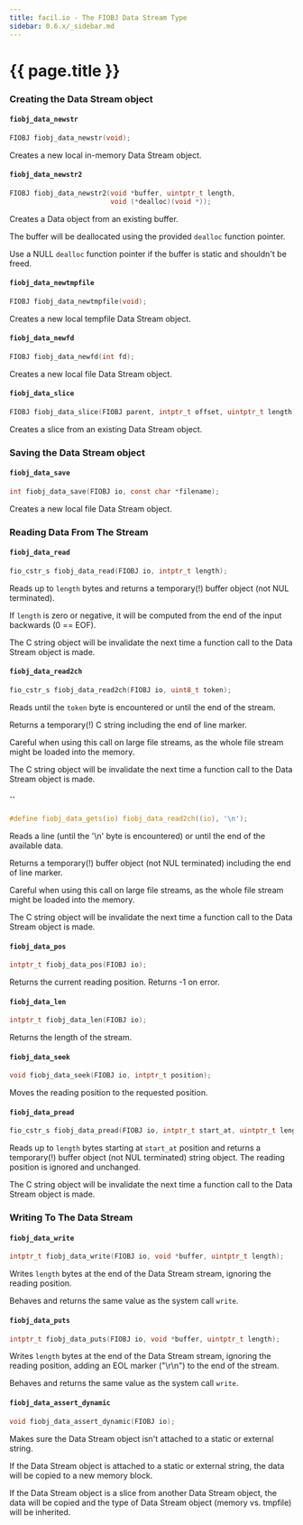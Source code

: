 ```yaml
---
title: facil.io - The FIOBJ Data Stream Type
sidebar: 0.6.x/_sidebar.md
---
```

# {{ page.title }}

### Creating the Data Stream object

#### `fiobj_data_newstr`

```c
FIOBJ fiobj_data_newstr(void);
```

Creates a new local in-memory Data Stream object.

#### `fiobj_data_newstr2`

```c
FIOBJ fiobj_data_newstr2(void *buffer, uintptr_t length,
                         void (*dealloc)(void *));
```

Creates a Data object from an existing buffer.

The buffer will be deallocated using the provided `dealloc` function pointer.

Use a NULL `dealloc` function pointer if the buffer is static and shouldn't be freed.


#### `fiobj_data_newtmpfile`

```c
FIOBJ fiobj_data_newtmpfile(void);
```

Creates a new local tempfile Data Stream object.

#### `fiobj_data_newfd`

```c
FIOBJ fiobj_data_newfd(int fd);
```

Creates a new local file Data Stream object.

#### `fiobj_data_slice`

```c
FIOBJ fiobj_data_slice(FIOBJ parent, intptr_t offset, uintptr_t length);
```

Creates a slice from an existing Data Stream object.

### Saving the Data Stream object


#### `fiobj_data_save`

```c
int fiobj_data_save(FIOBJ io, const char *filename);
```

Creates a new local file Data Stream object.

### Reading Data From The Stream

#### `fiobj_data_read`

```c
fio_cstr_s fiobj_data_read(FIOBJ io, intptr_t length);
```

Reads up to `length` bytes and returns a temporary(!) buffer object (not NUL terminated).

If `length` is zero or negative, it will be computed from the end of the input backwards (0 == EOF).

The C string object will be invalidate the next time a function call to the Data Stream object is made.

#### `fiobj_data_read2ch`

```c
fio_cstr_s fiobj_data_read2ch(FIOBJ io, uint8_t token);
```

Reads until the `token` byte is encountered or until the end of the stream.

Returns a temporary(!) C string including the end of line marker.

Careful when using this call on large file streams, as the whole file stream might be loaded into the memory.

The C string object will be invalidate the next time a function call to the Data Stream object is made.

#### ``

```c
#define fiobj_data_gets(io) fiobj_data_read2ch((io), '\n');
```

Reads a line (until the '\n' byte is encountered) or until the end of the available data.

Returns a temporary(!) buffer object (not NUL terminated) including the end of line marker.

Careful when using this call on large file streams, as the whole file stream might be loaded into the memory.

The C string object will be invalidate the next time a function call to the Data Stream object is made.


#### `fiobj_data_pos`

```c
intptr_t fiobj_data_pos(FIOBJ io);
```

Returns the current reading position. Returns -1 on error.

#### `fiobj_data_len`

```c
intptr_t fiobj_data_len(FIOBJ io);
```

Returns the length of the stream.

#### `fiobj_data_seek`

```c
void fiobj_data_seek(FIOBJ io, intptr_t position);
```

Moves the reading position to the requested position.

#### `fiobj_data_pread`

```c
fio_cstr_s fiobj_data_pread(FIOBJ io, intptr_t start_at, uintptr_t length);
```

Reads up to `length` bytes starting at `start_at` position and returns a temporary(!) buffer object (not NUL terminated) string object. The reading position is ignored and unchanged.

The C string object will be invalidate the next time a function call to the Data Stream object is made.


### Writing To The Data Stream

#### `fiobj_data_write`

```c
intptr_t fiobj_data_write(FIOBJ io, void *buffer, uintptr_t length);
```

Writes `length` bytes at the end of the Data Stream stream, ignoring the reading position.

Behaves and returns the same value as the system call `write`.

#### `fiobj_data_puts`

```c
intptr_t fiobj_data_puts(FIOBJ io, void *buffer, uintptr_t length);
```

Writes `length` bytes at the end of the Data Stream stream, ignoring the reading position, adding an EOL marker ("\r\n") to the end of the stream.

Behaves and returns the same value as the system call `write`.


#### `fiobj_data_assert_dynamic`

```c
void fiobj_data_assert_dynamic(FIOBJ io);
```

Makes sure the Data Stream object isn't attached to a static or external string.

If the Data Stream object is attached to a static or external string, the data will be copied to a new memory block.

If the Data Stream object is a slice from another Data Stream object, the data will be copied and the type of Data Stream object (memory vs. tmpfile) will be inherited.
